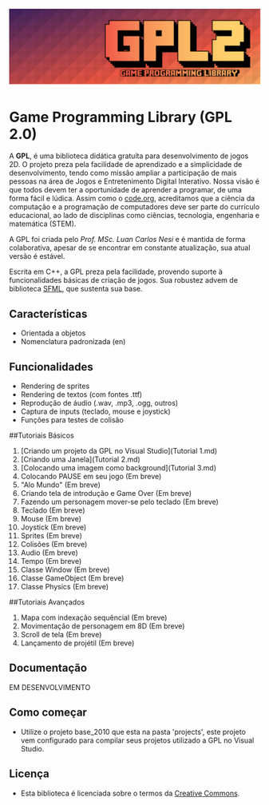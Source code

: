![image](https://raw.githubusercontent.com/libgpl/GPL/master/GPL2.0/GPLib/resources/logo/LogoGPL2a.png)

# Game Programming Library (GPL 2.0)

A **GPL**, é uma biblioteca didática gratuíta para desenvolvimento de jogos 2D. O projeto preza pela facilidade de aprendizado e a simplicidade de desenvolvimento, tendo como missão ampliar a participação de mais pessoas na área de Jogos e Entretenimento Digital Interativo. Nossa visão é que todos devem ter a oportunidade de aprender a programar, de uma forma fácil e lúdica. Assim como o [code.org](http://code.org/), acreditamos que a ciência da computação e a programação de computadores deve ser parte do currículo educacional, ao lado de disciplinas como ciências, tecnologia, engenharia e matemática (STEM).

A GPL foi criada pelo *Prof. MSc. Luan Carlos Nesi* e é mantida de forma colaborativa, apesar de se encontrar em constante atualização, sua atual versão é estável.

Escrita em C++, a GPL preza pela facilidade, provendo suporte à funcionalidades básicas de criação de jogos. Sua robustez advem de biblioteca [SFML](http://www.sfml-dev.org/), que sustenta sua base.

## Características

  - Orientada a objetos
  - Nomenclatura padronizada (en)

## Funcionalidades

  - Rendering de sprites
  - Rendering de textos (com fontes .ttf)
  - Reprodução de áudio (.wav, .mp3, .ogg, outros)
  - Captura de inputs (teclado, mouse e joystick)
  - Funções para testes de colisão

<!--
## Jogos usando a Unicórnio

  - I hate Flappy Bird: [vídeo](http://www.youtube.com/watch?v=IgDd3IXTekg) 
  - PokeTretaMon: [vídeo](http://youtu.be/0x9sIIj6oBU)   
  - Outro jogo estilo pokemon: [vídeo] (http://youtu.be/FAv_1ucMwac)  
  
Está usando a GPL seu projeto? Deixe-nos saber.  
Mande um email para 'libgpl@gmail.com' contendo um vídeo ou um link com imagens do projeto.

## Instituições usando a GPL

  - [Universidade do Vale do Rio dos Sinos](http://www.unisinos.br) (Unisinos), no Rio Grande do Sul, nos cursos superiores de Jogos Digitais. 
-->
##Tutoriais Básicos
1. [Criando um projeto da GPL no Visual Studio](Tutorial 1.md)
2. [Criando uma Janela](Tutorial 2.md)
3. [Colocando uma imagem como background](Tutorial 3.md)
4. Colocando PAUSE em seu jogo (Em breve)
5. "Alo Mundo" (Em breve)
6. Criando tela de introdução e Game Over (Em breve)
7. Fazendo um personagem mover-se pelo teclado (Em breve)
8. Teclado (Em breve)
9. Mouse (Em breve)
10. Joystick (Em breve)
11. Sprites (Em breve)
12. Colisões (Em breve)
13. Audio (Em breve)
14. Tempo (Em breve)
15. Classe Window (Em breve)
16. Classe GameObject (Em breve)
17. Classe Physics (Em breve)

##Tutoriais Avançados
1. Mapa com indexação sequêncial (Em breve)
2. Movimentação de personagem em 8D (Em breve)
3. Scroll de tela (Em breve)
4. Lançamento de projétil (Em breve)

## Documentação

EM DESENVOLVIMENTO

## Como começar
  - Utilize o projeto base_2010 que esta na pasta 'projects', este projeto vem configurado para compilar seus projetos utilizado a GPL no Visual Studio.

<!--
Ainda não existe um plugin ou script para a criação de novos projetos, você sempre deve utilizar o projeto base para iniciar.
-->

## Licença

  - Esta biblioteca é licenciada sobre o termos da [Creative Commons](https://creativecommons.org).
